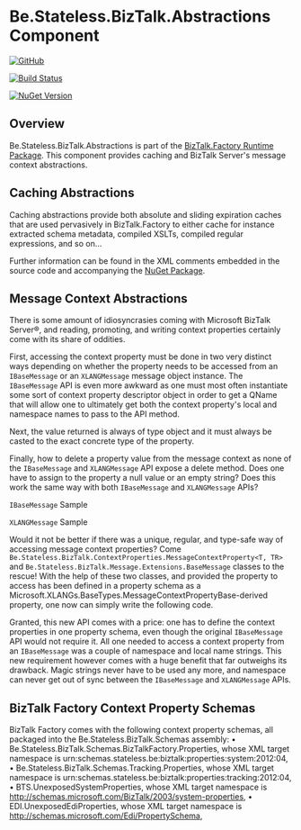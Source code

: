 ﻿# Be.Stateless.BizTalk.Abstractions Component

[![GitHub](https://img.shields.io/static/v1?label=Repository&message=Be.Stateless.BizTalk.Abstractions&logo=github)][GitHub]

[![Build Status](https://dev.azure.com/icraftsoftware/be.stateless/_apis/build/status/Be.Stateless.BizTalk.Abstractions%20Manual%20Release?branchName=master)][Pipeline]

[![NuGet Version](https://img.shields.io/nuget/v/Be.Stateless.BizTalk.Abstractions.svg?label=Be.Stateless.BizTalk.Abstractions&style=flat?style=plastic&logo=nuget)][NuGet Package]


## Overview

Be.Stateless.BizTalk.Abstractions is part of the [BizTalk.Factory Runtime Package](./../Factory/Runtime/README.md). This component provides caching and BizTalk Server's message context abstractions.

## Caching Abstractions

Caching abstractions provide both absolute and sliding expiration caches that are used pervasively in BizTalk.Factory to either cache for instance extracted schema metadata, compiled XSLTs, compiled regular expressions, and so on...

Further information can be found in the XML comments embedded in the source code and accompanying the [NuGet Package].

## Message Context Abstractions

There is some amount of idiosyncrasies coming with Microsoft BizTalk Server®, and reading, promoting, and writing context properties certainly come with its share of oddities.

First, accessing the context property must be done in two very distinct ways depending on whether the property needs to be accessed from an `IBaseMessage` or an `XLANGMessage` message object instance. The `IBaseMessage` API is even more awkward as one must most often instantiate some sort of context property descriptor object in order to get a QName that will allow one to ultimately get both the context property's local and namespace names to pass to the API method.

Next, the value returned is always of type object and it must always be casted to the exact concrete type of the property.

Finally, how to delete a property value from the message context as none of the `IBaseMessage` and `XLANGMessage` API expose a delete method. Does one have to assign to the property a null value or an empty string? Does this work the same way with both `IBaseMessage` and `XLANGMessage` APIs?

`IBaseMessage` Sample

`XLANGMessage` Sample

Would it not be better if there was a unique, regular, and type-safe way of accessing message context properties? Come `Be.Stateless.BizTalk.ContextProperties.MessageContextProperty<T, TR>` and `Be.Stateless.BizTalk.Message.Extensions.BaseMessage` classes to the rescue! With the help of these two classes, and provided the property to access has been defined in a property schema as a Microsoft.XLANGs.BaseTypes.MessageContextPropertyBase-derived property, one now can simply write the following code.

Granted, this new API comes with a price: one has to define the context properties in one property schema, even though the original `IBaseMessage` API would not require it. All one needed to access a context property from an `IBaseMessage` was a couple of namespace and local name strings. This new requirement however comes with a huge benefit that far outweighs its drawback. Magic strings never have to be used any more, and namespace can never get out of sync between the `IBaseMessage` and `XLANGMessage` APIs.



## BizTalk Factory Context Property Schemas

BizTalk Factory comes with the following context property schemas, all packaged into the Be.Stateless.BizTalk.Schemas assembly:
•	Be.Stateless.BizTalk.Schemas.BizTalkFactory.Properties, whose XML target namespace is urn:schemas.stateless.be:biztalk:properties:system:2012:04,
•	Be.Stateless.BizTalk.Schemas.Tracking.Properties, whose XML target namespace is urn:schemas.stateless.be:biztalk:properties:tracking:2012:04,
•	BTS.UnexposedSystemProperties, whose XML target namespace is http://schemas.microsoft.com/BizTalk/2003/system-properties,
•	EDI.UnexposedEdiProperties, whose XML target namespace is http://schemas.microsoft.com/Edi/PropertySchema,



<!-- links -->
[GitHub]:https://github.com/icraftsoftware/Be.Stateless.BizTalk.Abstractions "Be.Stateless.BizTalk.Abstractions Git Repository"
[Pipeline]:https://dev.azure.com/icraftsoftware/be.stateless/_build/latest?definitionId=40&branchName=master "Azure DevOps Build Pipeline"
[NuGet Package]:https://www.nuget.org/packages/Be.Stateless.BizTalk.Abstractions/ "Be.Stateless.BizTalk.Abstractions NuGet Package"

<!--
cSpell:ignore XLANG biztalk
-->

